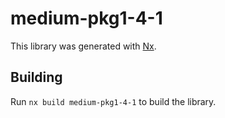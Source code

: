 # medium-pkg1-4-1

This library was generated with [Nx](https://nx.dev).

## Building

Run `nx build medium-pkg1-4-1` to build the library.
